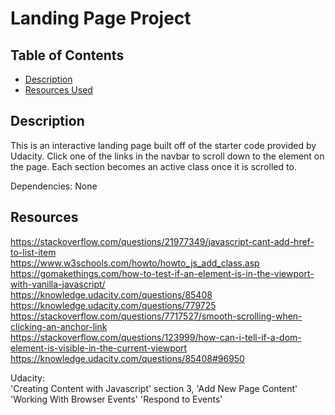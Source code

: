 # Landing Page Project

## Table of Contents

* [Description](#description)
* [Resources Used](#resources)

## Description

This is an interactive landing page built off of the starter code provided by Udacity. Click one of the links in the navbar to scroll down to the element on the page. Each section becomes an active class once it is scrolled to. 

Dependencies: None

## Resources 

https://stackoverflow.com/questions/21977349/javascript-cant-add-href-to-list-item <br>
https://www.w3schools.com/howto/howto_js_add_class.asp <br>
https://gomakethings.com/how-to-test-if-an-element-is-in-the-viewport-with-vanilla-javascript/ <br>
https://knowledge.udacity.com/questions/85408 <br>
https://knowledge.udacity.com/questions/779725 <br>
https://stackoverflow.com/questions/7717527/smooth-scrolling-when-clicking-an-anchor-link <br>
https://stackoverflow.com/questions/123999/how-can-i-tell-if-a-dom-element-is-visible-in-the-current-viewport <br>
https://knowledge.udacity.com/questions/85408#96950

Udacity: <br>
'Creating Content with Javascript' section 3, 'Add New Page Content' <br>
'Working With Browser Events' 'Respond to Events'<br>
